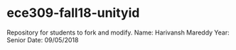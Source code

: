 # ece309-fall18-unityid
Repository for students to fork and modify.
Name: Harivansh Mareddy
Year: Senior
Date: 09/05/2018

